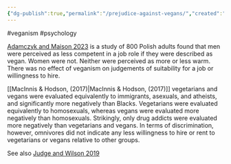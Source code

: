 ```yaml
---
{"dg-publish":true,"permalink":"/prejudice-against-vegans/","created":"2024-10-19T22:11:53.493+01:00","updated":"2025-09-29T00:21:59.970+01:00"}
---
```


#veganism #psychology 

[Adamczyk and Maison 2023](https://www.tandfonline.com/doi/full/10.1080/00224545.2022.2136564#d1e392) is a study of 800 Polish adults found that men were perceived as less competent in a job role if they were described as vegan. Women were not. Neither were perceived as more or less warm. There was no effect of veganism on judgements of suitability for a job or willingness to hire.


[[MacInnis & Hodson, (2017)\|MacInnis & Hodson, (2017)]]
vegetarians and vegans were evaluated equivalently to immigrants, asexuals, and atheists, and significantly more negatively than Blacks. Vegetarians were evaluated equivalently to homosexuals, whereas vegans were evaluated more negatively than homosexuals. Strikingly, only drug addicts were evaluated more negatively than vegetarians and vegans. In terms of discrimination, however, omnivores did not indicate any less willingness to hire or rent to vegetarians or vegans relative to other groups. 

See also [Judge and Wilson 2019](https://scholar.google.com/scholar_url?url=https://onlinelibrary.wiley.com/doi/abs/10.1002/ejsp.2386&hl=en&sa=T&oi=gsb&ct=res&cd=0&d=5693357550605340827&ei=uyQUZ9SxMKS-y9YP-Yn02Q8&scisig=AFWwaeaVfS8kE9maLTzlSItV4F0h)

